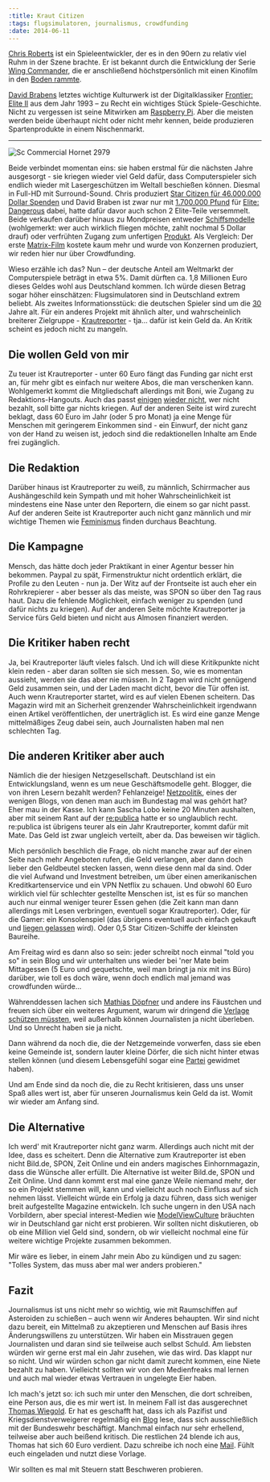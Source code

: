 ```yaml
---
:title: Kraut Citizen
:tags: flugsimulatoren, journalismus, crowdfunding
:date: 2014-06-11
---
```

[Chris Roberts](http://de.wikipedia.org/wiki/Chris_Roberts_%28Spieleentwickler%29) ist ein Spieleentwickler, der es in den 90ern zu relativ viel Ruhm in der Szene brachte. Er ist bekannt durch die Entwicklung der Serie [Wing Commander](http://de.wikipedia.org/wiki/Wing_Commander_%28Spieleserie%29), die er anschließend höchstpersönlich mit einen Kinofilm in den [Boden rammte](http://de.wikipedia.org/wiki/Wing_Commander_%28Film%29#Kritiken).

[David Brabens](http://de.wikipedia.org/wiki/David_Braben) letztes wichtige Kulturwerk ist der Digitalklassiker [Frontier: Elite II](http://de.wikipedia.org/wiki/Frontier_%28Computerspiel%29) aus dem Jahr 1993 – zu Recht ein wichtiges Stück Spiele-Geschichte. Nicht zu vergessen ist seine Mitwirken am [Raspberry Pi](http://de.wikipedia.org/wiki/Raspberry_Pi). Aber die meisten werden beide überhaupt nicht oder nicht mehr kennen, beide produzieren Spartenprodukte in einem Nischenmarkt.

---
![Sc Commercial Hornet 2979](/images/sc_commercial_hornet_2979.jpg)


Beide verbindet momentan eins: sie haben erstmal für die nächsten Jahre ausgesorgt - sie kriegen wieder viel Geld dafür, dass Computerspieler sich endlich wieder mit Lasergeschützen im Weltall beschießen können. Diesmal in Full-HD mit Surround-Sound. Chris produziert [Star Citizen für 46.000.000 Dollar Spenden](https://robertsspaceindustries.com/funding-goals) und David Braben ist zwar nur mit [1.700.000 Pfund](http://www.stokesentinel.co.uk/DAVID-ELKS-thesentinel/story-20992380-detail/story.html) für [Elite: Dangerous](http://elite.frontier.co.uk/) dabei, hatte dafür davor auch schon 2 Elite-Teile versemmelt. Beide verkaufen darüber hinaus zu Mondpreisen entweder [Schiffsmodelle](https://robertsspaceindustries.com/pledge) (wohlgemerkt: wer auch wirklich fliegen möchte, zahlt nochmal 5 Dollar drauf) oder verfrühten Zugang zum unfertigen [Produkt](https://store.zaonce.net/). Als Vergleich: Der erste [Matrix-Film](http://de.wikipedia.org/wiki/Matrix_%28Film%29) kostete kaum mehr und wurde von Konzernen produziert, wir reden hier nur über Crowdfunding.

Wieso erzähle ich das? Nun – der deutsche Anteil am Weltmarkt der Computerspiele beträgt in etwa 5%. Damit dürften ca. 1,8 Millionen Euro dieses Geldes wohl aus Deutschland kommen. Ich würde diesen Betrag sogar höher einschätzen: Flugsimulatoren sind in Deutschland extrem beliebt. Als zweites Informationsstück: die deutschen Spieler sind um die [30](http://www.eurogamer.de/articles/durchschnittsalter-der-spieler-ist-32) Jahre alt. Für ein anderes Projekt mit ähnlich alter, und wahrscheinlich breiterer Zielgruppe - [Krautreporter](https://krautreporter.de/das-magazin) - tja… dafür ist kein Geld da.
An Kritik scheint es jedoch nicht zu mangeln.

## Die wollen Geld von mir

Zu teuer ist Krautreporter - unter 60 Euro fängt das Funding gar nicht erst an, für mehr gibt es einfach nur weitere Abos, die man verschenken kann. Wohlgemerkt kommt die Mitgliedschaft allerdings mit Boni, wie Zugang zu Redaktions-Hangouts. Auch das passt [einigen](http://meedia.de/2014/05/16/wo-ist-der-witz-satire-seite-beim-spiegel-dringend-gesucht/) [wieder nicht](http://www.stefan-niggemeier.de/blog/wollen-wir-journalismus-nur-bezahlen-wenn-wir-ihn-hinter-gitter-bringen/), wer nicht bezahlt, soll bitte gar nichts kriegen. Auf der anderen Seite ist wird zurecht beklagt, dass 60 Euro im Jahr (oder 5 pro Monat) ja eine Menge für Menschen mit geringerem Einkommen sind - ein Einwurf, der nicht ganz von der Hand zu weisen ist, jedoch sind die redaktionellen Inhalte am Ende frei zugänglich.

## Die Redaktion

Darüber hinaus ist Krautreporter zu weiß, zu männlich, Schirrmacher aus Aushängeschild kein Sympath und mit hoher Wahrscheinlichkeit ist mindestens eine Nase unter den Reportern, die einem so gar nicht passt. Auf der anderen Seite ist Krautreporter auch nicht ganz männlich und mir wichtige Themen wie [Feminismus](http://blog.krautreporter.de/post/85298155888/) finden durchaus Beachtung.

## Die Kampagne

Mensch, das hätte doch jeder Praktikant in einer Agentur besser hin bekommen. Paypal zu spät, Firmenstruktur nicht ordentlich erklärt, die Profile zu den Leuten - nun ja. Der Witz auf der Frontseite ist auch eher ein Rohrkrepierer - aber besser als das meiste, was SPON so über den Tag raus haut. Dazu die fehlende Möglichkeit, einfach weniger zu spenden (und dafür nichts zu kriegen). Auf der anderen Seite möchte Krautreporter ja Service fürs Geld bieten und nicht aus Almosen finanziert werden.

## Die Kritiker haben recht

Ja, bei Krautreporter läuft vieles falsch. Und ich will diese Kritikpunkte nicht klein reden - aber daran sollten sie sich messen. So, wie es momentan aussieht, werden sie das aber nie müssen. In 2 Tagen wird nicht genügend Geld zusammen sein, und der Laden macht dicht, bevor die Tür offen ist. Auch wenn Krautreporter startet, wird es auf vielen Ebenen scheitern. Das Magazin wird mit an Sicherheit grenzender Wahrscheinlichkeit irgendwann einen Artikel veröffentlichen, der unerträglich ist. Es wird eine ganze Menge mittelmäßiges Zeug dabei sein, auch Journalisten haben mal nen schlechten Tag.

## Die anderen Kritiker aber auch

Nämlich die der hiesigen Netzgesellschaft. Deutschland ist ein Entwicklungsland, wenn es um neue Geschäftsmodelle geht. Blogger, die von ihren Lesern bezahlt werden? Fehlanzeige! [Netzpolitik](https://netzpolitik.org/), eines der wenigen Blogs, von denen man auch im Bundestag mal was gehört hat? Eher mau in der Kasse. Ich kann Sascha Lobo keine 20 Minuten aushalten, aber mit seinem Rant auf der [re:publica](https://www.youtube.com/watch?v=3hbEWOTI5MI&feature=kp) hatte er so unglaublich recht. re:publica ist übrigens teurer als ein Jahr Krautreporter, kommt dafür mit Mate. Das Geld ist zwar ungleich verteilt, aber da. Das beweisen wir täglich.

Mich persönlich beschlich die Frage, ob nicht manche zwar auf der einen Seite nach mehr Angeboten rufen, die Geld verlangen, aber dann doch lieber den Geldbeutel stecken lassen, wenn diese denn mal da sind. Oder die viel Aufwand und Investment betreiben, um über einen amerikanischen Kreditkartenservice und ein VPN Netflix zu schauen. Und obwohl 60 Euro wirklich viel für schlechter gestellte Menschen ist, ist es für so manchen auch nur einmal weniger teurer Essen gehen (die Zeit kann man dann allerdings mit Lesen verbringen, eventuell sogar Krautreporter). Oder, für die Gamer: ein Konsolenspiel (das übrigens eventuell auch einfach gekauft und [liegen gelassen](http://www.ign.com/articles/2014/03/17/gdc-most-players-donat-finish-games) wird). Oder 0,5 Star Citizen-Schiffe der kleinsten Baureihe.

Am Freitag wird es dann also so sein: jeder schreibt noch einmal "told you so" in sein Blog und wir unterhalten uns wieder bei 'ner Mate beim Mittagessen (5 Euro und gequetschte, weil man bringt ja nix mit ins Büro) darüber, wie toll es doch wäre, wenn doch endlich mal jemand was crowdfunden würde...

Währenddessen lachen sich [Mathias Döpfner](http://de.wikipedia.org/wiki/Mathias_D%C3%B6pfner) und andere ins Fäustchen und freuen sich über ein weiteres Argument, warum wir dringend die [Verlage schützen müssten](http://de.wikipedia.org/wiki/Leistungsschutzrecht), weil außerhalb können Journalisten ja nicht überleben. Und so Unrecht haben sie ja nicht.

Dann während da noch die, die der Netzgemeinde vorwerfen, dass sie eben keine Gemeinde ist, sondern lauter kleine Dörfer, die sich nicht hinter etwas stellen können (und diesem Lebensgefühl sogar eine [Partei](http://piratenpartei.de/) gewidmet haben).

Und am Ende sind da noch die, die zu Recht kritisieren, dass uns unser Spaß alles wert ist, aber für unseren Journalismus kein Geld da ist. Womit wir wieder am Anfang sind.

## Die Alternative

Ich werd' mit Krautreporter nicht ganz warm. Allerdings auch nicht mit der Idee, dass es scheitert. Denn die Alternative zum Krautreporter ist eben nicht Bild.de, SPON, Zeit Online und ein anders magisches Einhornmagazin, dass die Wünsche aller erfüllt. Die Alternative ist weiter Bild.de, SPON und Zeit Online. Und dann kommt erst mal eine ganze Weile niemand mehr, der so ein Projekt stemmen will, kann und vielleicht auch noch Einfluss auf sich nehmen lässt. Vielleicht würde ein Erfolg ja dazu führen, dass sich weniger breit aufgestellte Magazine entwickeln. Ich suche ungern in den USA nach Vorbildern, aber special interest-Medien wie [ModelViewCulture](http://modelviewculture.com/) bräuchten wir in Deutschland gar nicht erst probieren. Wir sollten nicht diskutieren, ob ob eine Million viel Geld sind, sondern, ob wir vielleicht nochmal eine für weitere wichtige Projekte zusammen bekommen.

Mir wäre es lieber, in einem Jahr mein Abo zu kündigen und zu sagen: "Tolles System, das muss aber mal wer anders probieren."

## Fazit

Journalismus ist uns nicht mehr so wichtig, wie mit Raumschiffen auf Asteroiden zu schießen – auch wenn wir Anderes behaupten. Wir sind nicht dazu bereit, ein Mittelmaß zu akzeptieren und Menschen auf Basis ihres Änderungswillens zu unterstützen. Wir haben ein Misstrauen gegen Journalisten und daran sind sie teilweise auch selbst Schuld. Am liebsten würden wir gerne erst mal ein Jahr zusehen, wie das wird. Das klappt nur so nicht. Und wir würden schon gar nicht damit zurecht kommen, eine Niete bezahlt zu haben. Vielleicht sollten wir von den Medienfreaks mal lernen und auch mal wieder etwas Vertrauen in ungelegte Eier haben.

Ich mach's jetzt so: ich such mir unter den Menschen, die dort schreiben, eine Person aus, die es mir wert ist. In meinem Fall ist das ausgerechnet [Thomas Wiegold](http://blog.krautreporter.de/post/85297500013/). Er hat es geschafft hat, dass ich als Pazifist und Kriegsdienstverweigerer regelmäßig ein [Blog](http://augengeradeaus.net/) lese, dass sich ausschließlich mit der Bundeswehr beschäftigt. Manchmal einfach nur sehr erhellend, teilweise aber auch beißend kritisch. Die restlichen 24 blende ich aus, Thomas hat sich 60 Euro verdient. Dazu schreibe ich noch eine [Mail](mailto:kontakt@krautreporter.de?subject=Anmerkungen%20zum%20Mitgliedschaft&body=Hallo%20Krautreporter%2C%0A%0Aich%20habe%20mir%20gerade%20eine%20Mitgliedschaft%20f%C3%BCr%20den%20Krautreporter%20gekauft.%20Ich%20glaube%20an%20euer%20Projekt%2C%20leider%20f%C3%BChle%20mich%20leider%20nicht%20voll%20angesprochen.%20Wichtig%20sind%20mir%20folgende%20Themen%3A%0A%0A%2A%20%3CThema1%3E%0A%2A%20%3CThema2%3E%0A%0AWenn%20ihr%20mir%20klar%20machen%20k%C3%B6nnt%2C%20wie%20ihr%20diese%20Themen%20anzugehen%20w%C3%BCnscht%2C%20verschenke%20ich%20noch%20eine%20weitere%20Mitgliedschaft.%0A%0AGru%C3%9F%2C%0A%3CName%3E). Fühlt euch eingeladen und nutzt diese Vorlage.

Wir sollten es mal mit Steuern statt Beschweren probieren.
